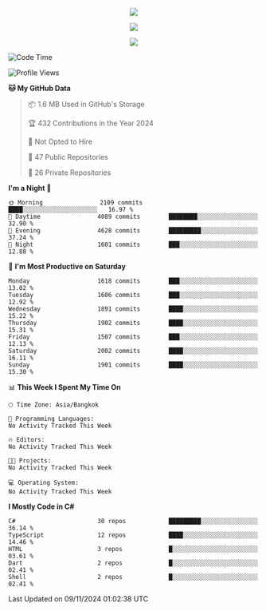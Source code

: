 <p align="center">
  <a href="say-hi.gif"> 
    <img align="center" src="say-hi.gif"/>
  </a>
</p>
<p align="center">
  <a href="https://github.com/htthinh1999">
    <img align="center" src="https://github-readme-stats-kappa-pink.vercel.app/api?username=htthinh1999&show_icons=true&count_private=true&theme=dracula"/>
  </a>
</p>
<p align="center">
  <a href="https://github.com/htthinh1999">
    <img src="https://github-readme-stats-kappa-pink.vercel.app/api/top-langs/?username=htthinh1999&layout=compact&langs_count=6&count_private=true&hide=tsql,hlsl,glsl,shaderlab&theme=dracula"/>
  </a>
</p>

<!--START_SECTION:waka-->
![Code Time](http://img.shields.io/badge/Code%20Time-0%20secs-blue)

![Profile Views](http://img.shields.io/badge/Profile%20Views-0-blue)

**🐱 My GitHub Data** 

> 📦 1.6 MB Used in GitHub's Storage 
 > 
> 🏆 432 Contributions in the Year 2024
 > 
> 🚫 Not Opted to Hire
 > 
> 📜 47 Public Repositories 
 > 
> 🔑 26 Private Repositories 
 > 
**I'm a Night 🦉** 

```text
🌞 Morning                2109 commits        ████░░░░░░░░░░░░░░░░░░░░░   16.97 % 
🌆 Daytime                4089 commits        ████████░░░░░░░░░░░░░░░░░   32.90 % 
🌃 Evening                4628 commits        █████████░░░░░░░░░░░░░░░░   37.24 % 
🌙 Night                  1601 commits        ███░░░░░░░░░░░░░░░░░░░░░░   12.88 % 
```
📅 **I'm Most Productive on Saturday** 

```text
Monday                   1618 commits        ███░░░░░░░░░░░░░░░░░░░░░░   13.02 % 
Tuesday                  1606 commits        ███░░░░░░░░░░░░░░░░░░░░░░   12.92 % 
Wednesday                1891 commits        ████░░░░░░░░░░░░░░░░░░░░░   15.22 % 
Thursday                 1902 commits        ████░░░░░░░░░░░░░░░░░░░░░   15.31 % 
Friday                   1507 commits        ███░░░░░░░░░░░░░░░░░░░░░░   12.13 % 
Saturday                 2002 commits        ████░░░░░░░░░░░░░░░░░░░░░   16.11 % 
Sunday                   1901 commits        ████░░░░░░░░░░░░░░░░░░░░░   15.30 % 
```


📊 **This Week I Spent My Time On** 

```text
🕑︎ Time Zone: Asia/Bangkok

💬 Programming Languages: 
No Activity Tracked This Week

🔥 Editors: 
No Activity Tracked This Week

🐱‍💻 Projects: 
No Activity Tracked This Week

💻 Operating System: 
No Activity Tracked This Week
```

**I Mostly Code in C#** 

```text
C#                       30 repos            █████████░░░░░░░░░░░░░░░░   36.14 % 
TypeScript               12 repos            ████░░░░░░░░░░░░░░░░░░░░░   14.46 % 
HTML                     3 repos             █░░░░░░░░░░░░░░░░░░░░░░░░   03.61 % 
Dart                     2 repos             █░░░░░░░░░░░░░░░░░░░░░░░░   02.41 % 
Shell                    2 repos             █░░░░░░░░░░░░░░░░░░░░░░░░   02.41 % 
```




 Last Updated on 09/11/2024 01:02:38 UTC
<!--END_SECTION:waka-->
